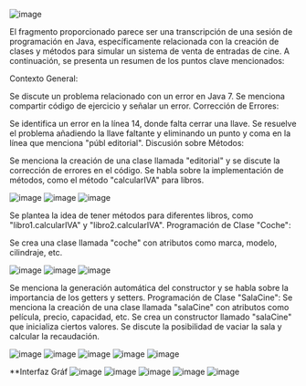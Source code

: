 ![image](https://github.com/rolando1803/Java1/assets/55965131/999a4bcc-eeef-4588-af39-573c0591a1d1)

El fragmento proporcionado parece ser una transcripción de una sesión de programación en Java, específicamente relacionada con la creación de clases y métodos para simular un sistema de venta de entradas de cine. A continuación, se presenta un resumen de los puntos clave mencionados:

Contexto General:

Se discute un problema relacionado con un error en Java 7.
Se menciona compartir código de ejercicio y señalar un error.
Corrección de Errores:

Se identifica un error en la línea 14, donde falta cerrar una llave.
Se resuelve el problema añadiendo la llave faltante y eliminando un punto y coma en la línea que menciona "públ editorial".
Discusión sobre Métodos:


Se menciona la creación de una clase llamada "editorial" y se discute la corrección de errores en el código.
Se habla sobre la implementación de métodos, como el método "calcularIVA" para libros.

![image](https://github.com/rolando1803/Java1/assets/55965131/571f7607-044d-459c-b906-eddd623b3451)
![image](https://github.com/rolando1803/Java1/assets/55965131/39d95f1d-9266-4901-9731-7d595ce69e32)
![image](https://github.com/rolando1803/Java1/assets/55965131/e2099772-6816-40b8-bc1b-955219433800)

Se plantea la idea de tener métodos para diferentes libros, como "libro1.calcularIVA" y "libro2.calcularIVA".
Programación de Clase "Coche":


Se crea una clase llamada "coche" con atributos como marca, modelo, cilindraje, etc.

![image](https://github.com/rolando1803/Java1/assets/55965131/4b80b756-12a3-4058-8131-0b1890c72fde)
![image](https://github.com/rolando1803/Java1/assets/55965131/5046c894-6603-412d-b036-85e979d4c8cb)
![image](https://github.com/rolando1803/Java1/assets/55965131/2c1ce71b-032d-4718-b41d-eb95df34b45d)

Se menciona la generación automática del constructor y se habla sobre la importancia de los getters y setters.
Programación de Clase "SalaCine":
Se menciona la creación de una clase llamada "salaCine" con atributos como película, precio, capacidad, etc.
Se crea un constructor llamado "salaCine" que inicializa ciertos valores.
Se discute la posibilidad de vaciar la sala y calcular la recaudación.

![image](https://github.com/rolando1803/Java1/assets/55965131/eee1936b-b846-4c80-b981-fd8c33b5399f)
![image](https://github.com/rolando1803/Java1/assets/55965131/f6f0c78f-a1d7-453b-ae46-ea2d3bfd2896)
![image](https://github.com/rolando1803/Java1/assets/55965131/88079cf0-4f00-4769-9fe3-ac1026b950bb)
![image](https://github.com/rolando1803/Java1/assets/55965131/4afdefa0-9587-4397-859c-ea1326fce93c)
![image](https://github.com/rolando1803/Java1/assets/55965131/d5cdea33-adb4-4807-8cbe-5797d4b49cd2)


**Interfaz Gráf
![image](https://github.com/rolando1803/Java1/assets/55965131/5d4562e9-1d32-43ad-92d8-6389e3f4f30b)
![image](https://github.com/rolando1803/Java1/assets/55965131/0626613c-85bc-4919-9edb-f897fff046df)
![image](https://github.com/rolando1803/Java1/assets/55965131/5614e6e4-ee83-43c8-8133-7a4739ec7f94)
![image](https://github.com/rolando1803/Java1/assets/55965131/bc391371-8501-4168-b25f-adb597b0f156)
![image](https://github.com/rolando1803/Java1/assets/55965131/52e50286-79d1-4ab7-87d5-5ac1e6dfbc08)


